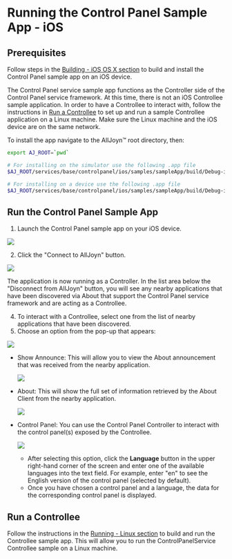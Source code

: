# Running the Control Panel Sample App - iOS

## Prerequisites

Follow steps in the [Building - iOS OS X section][build-ios-osx] 
to build and install the Control Panel sample app on an iOS device.

The Control Panel service sample app functions as the 
Controller side of the Control Panel service framework. 
At this time, there is not an iOS Controllee sample application. 
In order to have a Controllee to interact with, follow the instructions 
in [Run a Controllee][run-controllee] to set up and run a sample 
Controllee application on a Linux machine. Make sure the Linux 
machine and the iOS device are on the same network.

To install the app navigate to the AllJoyn™ root directory, then:
```sh
export AJ_ROOT=`pwd`

# For installing on the simulator use the following .app file
$AJ_ROOT/services/base/controlpanel/ios/samples/sampleApp/build/Debug-iphonesimulator/ControlPanelService.app

# For installing on a device use the following .app file
$AJ_ROOT/services/base/controlpanel/ios/samples/sampleApp/build/Debug-iphoneos/ControlPanelService.app
```

## Run the Control Panel Sample App
1. Launch the Control Panel sample app on your iOS device.

![][1.StartScreen]

2. Click the "Connect to AllJoyn" button.

![][2.DiscoverScreen]

The application is now running as a Controller. In the list 
area below the "Disconnect from AllJoyn" button, you will see
any nearby applications that have been discovered via About 
that support the Control Panel service framework and are acting as a Controllee.

4. To interact with a Controllee, select one from the list 
of nearby applications that have been discovered.
5. Choose an option from the pop-up that appears:

  ![][3.ModalScreen]

  * Show Announce: This will allow you to view the About announcement 
  that was received from the nearby application.

    ![][4.AnnounceScreen]

  * About: This will show the full set of information retrieved 
  by the About Client from the nearby application.

    ![][5.AboutScreen]

  * Control Panel: You can use the Control Panel Controller 
  to interact with the control panel(s) exposed by the Controllee.

    ![][6.ControllerScreen]

    * After selecting this option, click the **Language** button 
    in the upper right-hand corner of the screen and enter
    one of the available languages into the text field.
    For example, enter "en" to see the English version of the control panel (selected by default).
    * Once you have chosen a control panel and a language, 
    the data for the corresponding control panel is displayed.

## Run a Controllee

Follow the instructions in the [Running - Linux section][run-linux] 
to build and run the Controllee sample app. This will allow you 
to run the ControlPanelService Controllee sample on a Linux machine.

[build-ios-osx]: /develop/building/ios-osx
[run-linux]:  /develop/run-sample-apps/controlpanel/linux
[run-controllee]: #run-a-controllee

[1.StartScreen]: /files/develop/run-sample-apps/ios-controlpanel-sample/1.StartScreen.png
[2.DiscoverScreen]: /files/develop/run-sample-apps/ios-controlpanel-sample/2.DiscoverScreen.png
[3.ModalScreen]: /files/develop/run-sample-apps/ios-controlpanel-sample/3.ModalScreen.png
[4.AnnounceScreen]: /files/develop/run-sample-apps/ios-controlpanel-sample/4.AnnounceScreen.png
[5.AboutScreen]: /files/develop/run-sample-apps/ios-controlpanel-sample/5.AboutScreen.png
[6.ControllerScreen]: /files/develop/run-sample-apps/ios-controlpanel-sample/6.ControllerScreen.png
